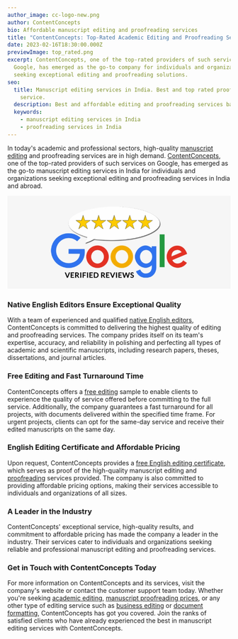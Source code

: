 ```yaml
---
author_image: cc-logo-new.png
author: ContentConcepts
bio: Affordable manuscript editing and proofreading services
title: "ContentConcepts: Top-Rated Academic Editing and Proofreading Services"
date: 2023-02-16T18:30:00.000Z
previewImage: top_rated.png
excerpt: ContentConcepts, one of the top-rated providers of such services on
  Google, has emerged as the go-to company for individuals and organizations
  seeking exceptional editing and proofreading solutions.
seo:
  title: Manuscript editing services in India. Best and top rated proofreading
    service.
  description: Best and affordable editing and proofreading services based in India.
  keywords:
    - manuscript editing services in India
    - proofreading services in India
---
```

In today's academic and professional sectors, high-quality [manuscript editing](https://contentconcepts.in/services/academic_editing/manuscript_editing) and proofreading services are in high demand. [ContentConcepts](https://contentconcepts.in/), one of the top-rated providers of such services on Google, has emerged as the go-to manuscript editing services in India for individuals and organizations seeking exceptional editing and proofreading services in India and abroad.

![Google reviews top rated](top_rated.png "Best manuscript editing service")

### Native English Editors Ensure Exceptional Quality

With a team of experienced and qualified [native English editors](https://contentconcepts.in/about/), ContentConcepts is committed to delivering the highest quality of editing and proofreading services. The company prides itself on its team's expertise, accuracy, and reliability in polishing and perfecting all types of academic and scientific manuscripts, including research papers, theses, dissertations, and journal articles.

### Free Editing and Fast Turnaround Time

ContentConcepts offers a [free editing](https://contentconcepts.com/blog/free-editing-proofreading-on-first-200-words/) sample to enable clients to experience the quality of service offered before committing to the full service. Additionally, the company guarantees a fast turnaround for all projects, with documents delivered within the specified time frame. For urgent projects, clients can opt for the same-day service and receive their edited manuscripts on the same day.

### English Editing Certificate and Affordable Pricing

Upon request, ContentConcepts provides a [free English editing certificate](https://contentconcepts.in/blog/free-english-editing-certificate/), which serves as proof of the high-quality manuscript editing and [proofreading](https://contentconcepts.in/services/academic_editing/proofreading_service) services provided. The company is also committed to providing affordable pricing options, making their services accessible to individuals and organizations of all sizes.

### A Leader in the Industry

ContentConcepts' exceptional service, high-quality results, and commitment to affordable pricing has made the company a leader in the industry. Their services cater to individuals and organizations seeking reliable and professional manuscript editing and proofreading services.

### Get in Touch with ContentConcepts Today

For more information on ContentConcepts and its services, visit the company's website or contact the customer support team today. Whether you're seeking [academic editing](https://contentconcepts.in/services/academic_editing), [manuscript proofreading prices](https://contentconcepts.in/pricing/#pricing), or any other type of editing service such as [business editing](https://contentconcepts.in/services/business_editing/business_proposal) or [document formatting](https://contentconcepts.in/services/business_editing/document_formatting), ContentConcepts has got you covered. Join the ranks of satisfied clients who have already experienced the best in manuscript editing services with ContentConcepts.